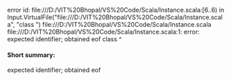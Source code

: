 error id: file:///D:/VIT%20Bhopal/VS%20Code/Scala/Instance.scala:[6..6) in Input.VirtualFile("file:///D:/VIT%20Bhopal/VS%20Code/Scala/Instance.scala", "class ")
file:///D:/VIT%20Bhopal/VS%20Code/Scala/Instance.scala
file:///D:/VIT%20Bhopal/VS%20Code/Scala/Instance.scala:1: error: expected identifier; obtained eof
class 
      ^
#### Short summary: 

expected identifier; obtained eof